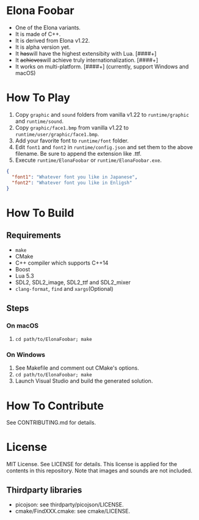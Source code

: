 # Elona Foobar

* One of the Elona variants.
* It is made of C++.
* It is derived from Elona v1.22.
* It is alpha version yet.
* It ~~has~~will have the highest extensibity with Lua. [####+]
* It ~~achieves~~will achieve truly internationalization. [####+]
* It works on multi-platform. [####+] (currently, support Windows and macOS)



# How To Play

1. Copy `graphic` and `sound` folders from vanilla v1.22 to `runtime/graphic` and `runtime/sound`.
1. Copy `graphic/face1.bmp` from vanilla v1.22 to `runtime/user/graphic/face1.bmp`.
1. Add your favorite font to `runtime/font` folder.
1. Edit `font1` and `font2` in `runtime/config.json` and set them to the above filename. Be sure to append the extension like .ttf.
1. Execute `runtime/ElonaFoobar` or `runtime/ElonaFoobar.exe`.


```json
{
  "font1": "Whatever font you like in Japanese",
  "font2": "Whatever font you like in Enligsh"
}
```



# How To Build

## Requirements

* `make`
* CMake
* C++ compiler which supports C++14
* Boost
* Lua 5.3
* SDL2, SDL2_image, SDL2_ttf and SDL2_mixer
* `clang-format`, `find` and `xargs`(Optional)


## Steps

### On macOS

1. `cd path/to/ElonaFoobar; make`

### On Windows

1. See Makefile and comment out CMake's options.
1. `cd path/to/ElonaFoobar; make`
1. Launch Visual Studio and build the generated solution.



# How To Contribute

See CONTRIBUTING.md for details.



# License

MIT License. See LICENSE for details. This license is applied for the
contents in this repository. Note that images and sounds are not included.

## Thirdparty libraries

* picojson: see thirdparty/picojson/LICENSE.
* cmake/FindXXX.cmake: see cmake/LICENSE.
